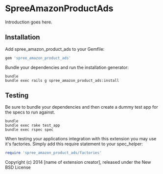 SpreeAmazonProductAds
=====================

Introduction goes here.

Installation
------------

Add spree_amazon_product_ads to your Gemfile:

```ruby
gem 'spree_amazon_product_ads'
```

Bundle your dependencies and run the installation generator:

```shell
bundle
bundle exec rails g spree_amazon_product_ads:install
```

Testing
-------

Be sure to bundle your dependencies and then create a dummy test app for the specs to run against.

```shell
bundle
bundle exec rake test_app
bundle exec rspec spec
```

When testing your applications integration with this extension you may use it's factories.
Simply add this require statement to your spec_helper:

```ruby
require 'spree_amazon_product_ads/factories'
```

Copyright (c) 2014 [name of extension creator], released under the New BSD License

